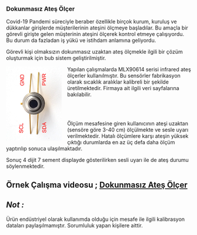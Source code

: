 ### **Dokunmasız Ateş Ölçer**

Covid-19 Pandemi süreciyle beraber özellikle birçok kurum, kuruluş ve dükkanlar girişlerde müşterilerinin ateşini ölçmeye başladılar. Bu amaçla bir görevli girişte gelen müşterinin ateşini ölçerek kontrol etmeye çalışıyordu. Bu durum da fazladan iş yükü ve istihdam anlamına geliyordu.

Görevli kişi olmaksızın dokunmasız uzaktan ateş ölçmekle ilgili bir çözüm oluşturmak için bub sistem geliştirilmiştir.

<img src="assets/20210718_143202_temperature_mlxclose.jpg" alt="mlx90614" width="30%" height="30%" align="left" style="margin-right:15px">

Yapılan çalışmalarda  MLX90614 serisi infrared ateş ölçerler kullanılmıştır. Bu sensörler fabrikasyon olarak sıcaklık aralıklar kalibreli bir şekilde üretilmektedir. Firmaya ait ilgili veri sayfalarına bakılabilir.

<br><br>

Ölçüm mesafesine giren kullanıcının ateşi uzaktan (sensöre göre 3-40 cm) ölçülmekte ve sesle uyarı verilmektedir. Hatalı ölçümlere karşı ateşin yüksek çıktığı durumlarda en az üç defa daha ölçüm yaptırılıp sonuca ulaşılmaktadır.

Sonuç 4 dijit 7 sement displayde gösterilirken sesli uyarı ile de ateş durumu söylenmektedir.

## Örnek Çalışma videosu ; [Dokunmasız Ateş Ölçer](https://www.youtube.com/watch?v=XiiImlEgAi0)

## ***Not :***

Ürün endüstriyel olarak kullanımda olduğu için mesafe ile ilgili kalibrasyon dataları paylaşılmamıştır. Sorumluluk yapan kişilere aittir.
